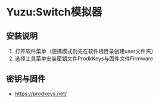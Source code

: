 # Yuzu:Switch模拟器
## 安装说明
1. 打开软件菜单（便携模式则先在软件根目录创建user文件夹）
2. 选择工具菜单安装密钥文件ProdkKeys与固件文件Firmware
## 密钥与固件
- <https://prodkeys.net/>
